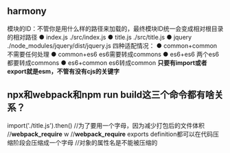## harmony

模块的ID：不管你是用什么样的路径来加载的，最终模块ID统一会变成相对根目录的相对路径
● index.js ./src/index.js
● title.js ./src/title.js
● jquery ./node_modules/jquery/dist/jquery.js
四种适配情况：
● common+common 不需要任何处理
● common+es6 es6需要转成commons
● es6+es6 两个es6都要转成commons
● es6+common es6转成common
**只要有import或者export就是esm，不管有没有cjs的关键字**

## npx和webpack和npm run build这三个命令都有啥关系？ 

import('./title.js').then() 
    //为了要用一个字母，因为减少打包后的文件体积
    //__webpack_require__ w
    //__webpack_require__ exports definition都可以在代码压缩阶段会压缩成一个字母
    //对象的属性名是不能被压缩的
